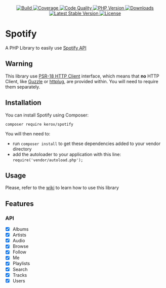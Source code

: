 <div align="center">
    <a href="https://travis-ci.org/ker0x/spotify" title="Build">
        <img src="https://img.shields.io/travis/ker0x/spotify.svg?style=for-the-badge" alt="Build">
    </a>
    <a href="https://scrutinizer-ci.com/g/ker0x/spotify/" title="Coverage">
        <img src="https://img.shields.io/scrutinizer/coverage/g/ker0x/spotify.svg?style=for-the-badge" alt="Coverage">
    </a>
    <a href="https://scrutinizer-ci.com/g/ker0x/spotify/" title="Code Quality">
        <img src="https://img.shields.io/scrutinizer/g/ker0x/spotify.svg?style=for-the-badge" alt="Code Quality">
    </a>
    <a href="https://php.net" title="PHP Version">
        <img src="https://img.shields.io/badge/php-%3E%3D%207.1-8892BF.svg?style=for-the-badge" alt="PHP Version">
    </a>
    <a href="https://packagist.org/packages/kerox/spotify" title="Downloads">
        <img src="https://img.shields.io/packagist/dt/kerox/spotify.svg?style=for-the-badge" alt="Downloads">
    </a>
    <a href="https://packagist.org/packages/kerox/spotify" title="Latest Stable Version">
        <img src="https://img.shields.io/packagist/v/kerox/spotify.svg?style=for-the-badge" alt="Latest Stable Version">
    </a>
    <a href="https://packagist.org/packages/kerox/spotify" title="License">
        <img src="https://img.shields.io/packagist/l/kerox/spotify.svg?style=for-the-badge" alt="License">
    </a>
</div>

# Spotify

A PHP Library to easily use [Spotify API](https://developer.spotify.com/documentation/web-api/)

## Warning

This library use [PSR-18 HTTP Client](https://www.php-fig.org/psr/psr-18/) interface, which means that **no** HTTP Client, like [Guzzle](https://github.com/guzzle/guzzle) or [httplug](https://github.com/php-http/httplug), are provided within. You will need to require them separately. 

## Installation

You can install Spotify using Composer:

```
composer require kerox/spotify
```

You will then need to:
* run `composer install` to get these dependencies added to your vendor directory
* add the autoloader to your application with this line: `require('vendor/autoload.php');`

## Usage

Please, refer to the [wiki](https://github.com/ker0x/spotify/wiki) to learn how to use this library

## Features

### API

- [x] Albums
- [x] Artists
- [x] Audio
- [x] Browse
- [x] Follow
- [x] Me
- [x] Playlists
- [x] Search
- [x] Tracks
- [x] Users
